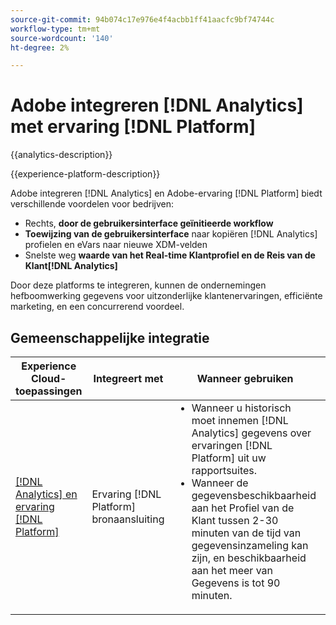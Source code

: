 ```yaml
---
source-git-commit: 94b074c17e976e4f4acbb1ff41aacfc9bf74744c
workflow-type: tm+mt
source-wordcount: '140'
ht-degree: 2%

---
```



# Adobe integreren [!DNL Analytics] met ervaring [!DNL Platform]

{{analytics-description}}

{{experience-platform-description}}

Adobe integreren [!DNL Analytics] en Adobe-ervaring [!DNL Platform] biedt verschillende voordelen voor bedrijven:

+ Rechts, **door de gebruikersinterface geïnitieerde workflow**
+ **Toewijzing van de gebruikersinterface** naar kopiëren [!DNL Analytics] profielen en eVars naar nieuwe XDM-velden
+ Snelste weg **waarde van het Real-time Klantprofiel en de Reis van de Klant[!DNL Analytics]**

Door deze platforms te integreren, kunnen de ondernemingen hefboomwerking gegevens voor uitzonderlijke klantenervaringen, efficiënte marketing, en een concurrerend voordeel.

## Gemeenschappelijke integratie

<table>
    <thead>
        <tr>
            <th>Experience Cloud-toepassingen</th>
            <th>Integreert met</th>
            <th>Wanneer gebruiken</th>
            <th>Vaak voorkomende gebruiksscenario's</th>
        </tr>
    </thead>
    <tbody>
        <tr>
            <td><a href="https://experienceleague.adobe.com/docs/experience-platform/sources/ui-tutorials/create/adobe-applications/analytics.html" target="_blank" rel="noreferrer">[!DNL Analytics] en ervaring [!DNL Platform]</a></td>
            <td>Ervaring [!DNL Platform] bronaansluiting</td>
            <td>
                <ul style="margin-top: 0;">
                    <li>Wanneer u historisch moet innemen [!DNL Analytics] gegevens over ervaringen [!DNL Platform] uit uw rapportsuites.</li>
                    <li>Wanneer de gegevensbeschikbaarheid aan het Profiel van de Klant tussen 2-30 minuten van de tijd van gegevensinzameling kan zijn, en beschikbaarheid aan het meer van Gegevens is tot 90 minuten.</li>
                </ul>
            </td>
            <td>
                <ul style="margin-top: 0;">
                    <li>Meer inzicht in op maat gemaakte ervaringen.</li>
                    <li>Gegevensgestuurde strategieën vergroten de doeltreffendheid.</li>
                    <li>Consistent overseinen over aanraakpunten.</li>
                </ul>
            </td>
        </tr>
    </tbody>          
</table>
